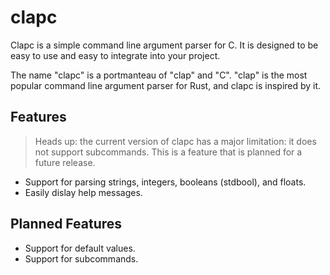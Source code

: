 # clapc

Clapc is a simple command line argument parser for C. It is designed to be easy
to use and easy to integrate into your project.

The name "clapc" is a portmanteau of "clap" and "C". "clap" is the most popular
command line argument parser for Rust, and clapc is inspired by it.

## Features

> Heads up: the current version of clapc has a major limitation: it does not
> support subcommands. This is a feature that is planned for a future release.

- Support for parsing strings, integers, booleans (stdbool), and floats.
- Easily dislay help messages.

## Planned Features

- Support for default values.
- Support for subcommands.
